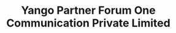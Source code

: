 ---
title: "Yango Partner Forum One Communication Private Limited"
url: /karachi/yango-partner-forum-one-communication-private-limited/
shop: Reisebüro
---